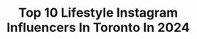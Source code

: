 ---
title: Top 10 Lifestyle Instagram Influencers In Toronto In 2024
description: >-
  Find top lifestyle Instagram influencers in Toronto in 2024. Most popular hashtags: #toronto #lifestyle #torontoblogger #ootd.
platform: Instagram
hits: 283
text_top: Discover the best Instagram profiles on inBeat.
text_bottom: inBeat aggregates 283 Instagram influencers like this in Toronto, Canada for you to pitch.
profiles:
  - username: "chanel.tech"
    fullname: >-
      Chanel Tech
    bio: >-
      💻 Tech, Gaming & Lifestyle 🇨🇦 Toronto, Canada 🏎️ @thenorthlanes 👇🏽 Links to cool stuff
    location: "Canada"
    followers: 20842
    engagement: 247
    commentsToLikes: 0.328650
    id: clleov48rtskk0j082e7wy1jv
    verified: false
    hashtags: "#logitech, #deskaccessories, #desksetup, #setupwars"
  - username: "victoriaezike"
    fullname: >-
      Victoria Ezike
    bio: >-
      Faith. Beauty. Fashion. Lifestyle • Toronto, Canada📍 • Makeup Page: @beautywithveee • Click Below for more:
    location: "Canada"
    followers: 24099
    engagement: 208
    commentsToLikes: 0.105061
    id: cl81sp9oo0ogz0i23ez0d76r3
    verified: false
    hashtags: "#zarahaul, #zaraoutfitsdaily, #novababes, #zaradresses"
  - username: "jennieviereyes_"
    fullname: >-
      JENNIE-VIE
    bio: >-
      • mom of 4 • photographer @jennieviephotography sharing motherhood, fashion & lifestyle • toronto, ON 🇨🇦 collab@ashmincommunications.com
    location: "Canada"
    followers: 15107
    engagement: 83
    commentsToLikes: 0.425867
    id: cl0husdg2jbnv0i23jz4gbmt3
    verified: false
    hashtags: "#deuxpardeuxkids, #gifted, #arcadiaearth, #lovevery"
  - username: "raineedays"
    fullname: >-
      R A I N E E
    bio: >-
      • Photography • Family Travel • Parenting Adventures • Lifestyle • • Toronto, Ontario•
    location: "Canada"
    followers: 24029
    engagement: 286
    commentsToLikes: 0.186394
    id: ck0w6pxeo9qpp0i19wn93zd9n
    verified: false
    hashtags: "#ad, #gifted, #wgg211, #osmosocialclub"
  - username: "susanamorettis"
    fullname: >-
      𝐒𝐮𝐬𝐚𝐧𝐚 𝐀𝐦𝐨𝐫𝐞𝐭𝐭𝐢𝐬
    bio: >-
      𝐓𝐫𝐚𝐯𝐞𝐥 • 𝐋𝐢𝐟𝐞𝐬𝐭𝐲𝐥𝐞🇨🇦 🇨🇷Costa Rican girl living in Toronto #LLDM 🤍 #amorettistravels #love𝐏𝐫𝐞𝐭𝐭𝐲𝐏𝐥𝐚𝐜𝐞𝐬
    location: "Canada"
    followers: 3994
    engagement: 961
    commentsToLikes: 0.301146
    id: ckap9y4c2u0wn0i7832b54qe4
    verified: false
    hashtags: "#getaway, #beachvibes, #travelblogger, #island"
  - username: "coralrosecarson"
    fullname: >-
      CORAL CARSON
    bio: >-
      ♡ Miss Canada World Europe Continental ✎ top 25 women in weed ✧ Mgmt: @worldmgmt » @coralcarson.backup
    location: "Canada"
    followers: 80303
    engagement: 64
    commentsToLikes: 0.108176
    id: ckap2ehwryhld0i784v3igkxb
    verified: false
    hashtags: "#magazine, #naturalbeauty, #rhk, #fit"
  - username: "levy.fit"
    fullname: >-
      Nat Levy
    bio: >-
      ▪️𝙁𝙞𝙩𝙣𝙚𝙨𝙨 | 𝙈𝙞𝙣𝙙𝙨𝙚𝙩 | 𝙇𝙞𝙛𝙚𝙨𝙩𝙮𝙡𝙚 ▪️𝙊𝙬𝙣𝙚𝙧 𝙖𝙣𝙙 𝙋𝙚𝙧𝙨𝙤𝙣𝙖𝙡 𝙏𝙧𝙖𝙞𝙣𝙚𝙧 @𝙞𝙣𝙠𝙡𝙚𝙞𝙣.𝙛𝙞𝙩𝙣𝙚𝙨𝙨 ▪️𝙋𝙚𝙧𝙨𝙤𝙣𝙖𝙡 𝘿𝙚𝙫𝙚𝙡𝙤𝙥𝙢𝙚𝙣𝙩 𝘾𝙤𝙖𝙘𝙝
    location: "Canada"
    followers: 5393
    engagement: 2664
    commentsToLikes: 0.066069
    id: ckzosolwmiemn0j23cfet3fhc
    verified: false
    hashtags: "#gymmotivation, #gains, #explorepage, #fitnessreels"
  - username: "splashpj"
    fullname: >-
      splash
    bio: >-
      Toronto 🇨🇦🇳🇵 @mintaveinc Flowing through life. All praise to the most high ❤️
    location: "Canada"
    followers: 24276
    engagement: 326
    commentsToLikes: 0.128474
    id: ckapb6jamyr2z0i78txmi7ixi
    verified: false
    hashtags: "#reels, #italy, #roma, #entrepreneur"
  - username: "anniffic"
    fullname: >-
      Annie Omer
    bio: >-
      Creative Content Planner Lifestyle Influencer | Realtor | Shoeholic | Fashion | Tiktok @anniffic Bollywood maza | 💌 DM or email for Collaborations
    location: "Canada"
    followers: 27419
    engagement: 108
    commentsToLikes: 0.456764
    id: cl0hr6cw0iqs70i23cm2isym5
    verified: false
    hashtags: "#transition, #funnyvideos, #funnyreels, #pakistanifashion"
  - username: "maanalchowdhury"
    fullname: >-
      Maanal | Toronto Creator
    bio: >-
      fashion | beauty | lifestyle 📍Toronto 📧 maanalmarketing@gmail.com
    location: "Canada"
    followers: 7864
    engagement: 1161
    commentsToLikes: 0.327374
    id: ckqas7zjykxp30j23w74cxxtc
    verified: false
    hashtags: "#torontocreators, #torontoinfluencer, #microinfluencers, #discoverunder10k"
---